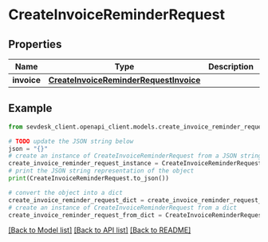 # CreateInvoiceReminderRequest


## Properties

Name | Type | Description | Notes
------------ | ------------- | ------------- | -------------
**invoice** | [**CreateInvoiceReminderRequestInvoice**](CreateInvoiceReminderRequestInvoice.md) |  | 

## Example

```python
from sevdesk_client.openapi_client.models.create_invoice_reminder_request import CreateInvoiceReminderRequest

# TODO update the JSON string below
json = "{}"
# create an instance of CreateInvoiceReminderRequest from a JSON string
create_invoice_reminder_request_instance = CreateInvoiceReminderRequest.from_json(json)
# print the JSON string representation of the object
print(CreateInvoiceReminderRequest.to_json())

# convert the object into a dict
create_invoice_reminder_request_dict = create_invoice_reminder_request_instance.to_dict()
# create an instance of CreateInvoiceReminderRequest from a dict
create_invoice_reminder_request_from_dict = CreateInvoiceReminderRequest.from_dict(create_invoice_reminder_request_dict)
```
[[Back to Model list]](../README.md#documentation-for-models) [[Back to API list]](../README.md#documentation-for-api-endpoints) [[Back to README]](../README.md)


